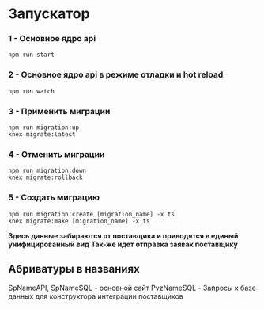 # Запускатор

### 1 - Основное ядро api

    npm run start

### 2 - Основное ядро api в режиме отладки и hot reload

    npm run watch

### 3 - Применить миграции

    npm run migration:up
    knex migrate:latest

### 4 - Отменить миграции

    npm run migration:down
    knex migrate:rollback

### 5 - Создать миграцию

    npm run migration:create [migration_name] -x ts
    knex migrate:make [migration_name] -x ts




**Здесь данные забираются от поставщика и приводятся в единый унифицированный вид**
**Так-же идет отправка заявак поставщику**


## Абриватуры в названиях
SpNameAPI, SpNameSQL - основной сайт
PvzNameSQL - Запросы к базе данных для конструктора интеграции поставщиков
